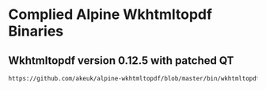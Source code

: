 # Complied Alpine Wkhtmltopdf Binaries

## Wkhtmltopdf version 0.12.5 with patched QT

```sh
https://github.com/akeuk/alpine-wkhtmltopdf/blob/master/bin/wkhtmltopdf-0.12.5-patched-qt?raw=true
```